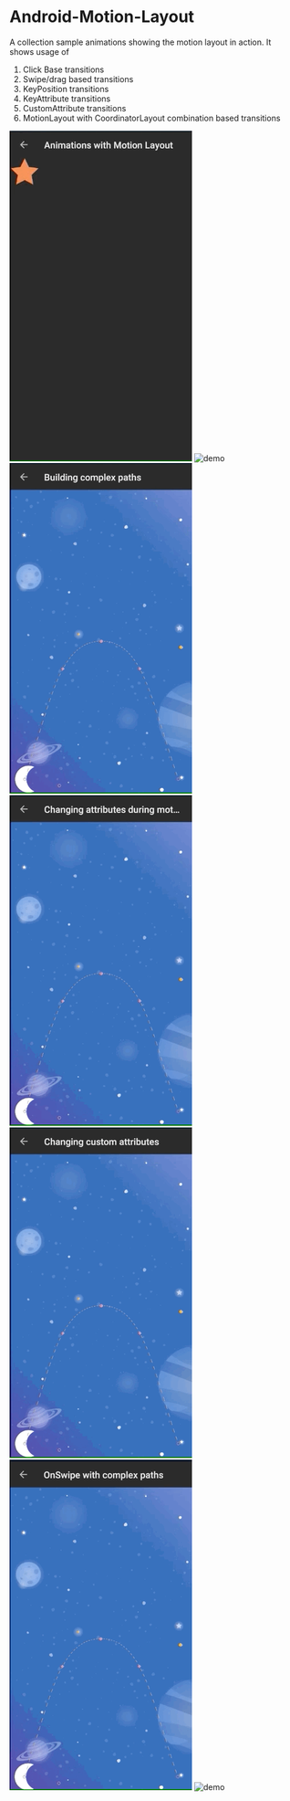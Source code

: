 # Android-Motion-Layout
A collection sample animations showing the motion layout in action. It shows usage of

1. Click Base transitions
2. Swipe/drag based transitions
3. KeyPosition transitions
4. KeyAttribute transitions
5. CustomAttribute transitions
6. MotionLayout with CoordinatorLayout combination based transitions

![demo](demo/demo-step-1.gif)  ![demo](demo/demo-step-2.gif)  ![demo](demo/demo-step-4.gif) ![demo](demo/demo-step-5.gif) ![demo](demo/demo-step-6.gif) ![demo](demo/demo-step-7.gif) ![demo](demo/demo-step-8.gif)
